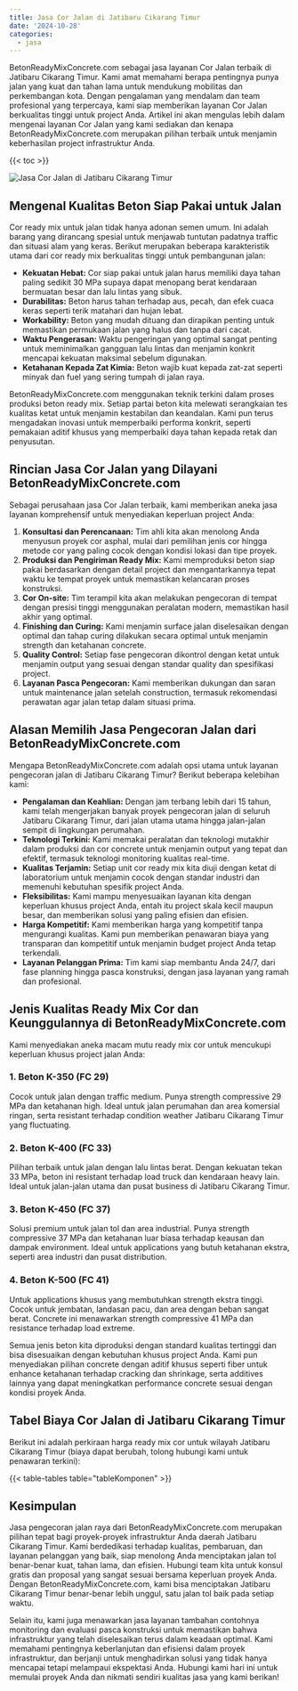 ```yaml
---
title: Jasa Cor Jalan di Jatibaru Cikarang Timur
date: '2024-10-28'
categories:
  - jasa
---
```


BetonReadyMixConcrete.com sebagai jasa layanan Cor Jalan terbaik di Jatibaru Cikarang Timur. Kami amat memahami berapa pentingnya punya jalan yang kuat dan tahan lama untuk mendukung mobilitas dan perkembangan kota. Dengan pengalaman yang mendalam dan team profesional yang terpercaya, kami siap memberikan layanan Cor Jalan berkualitas tinggi untuk project Anda. Artikel ini akan mengulas lebih dalam mengenai layanan Cor Jalan yang kami sediakan dan kenapa BetonReadyMixConcrete.com merupakan pilihan terbaik untuk menjamin keberhasilan project infrastruktur Anda.

{{< toc >}}

![Jasa Cor Jalan di Jatibaru Cikarang Timur](https://betoncor8.github.io/cor/harga-beton-readymix-concrete%20(25).png)

## Mengenal Kualitas Beton Siap Pakai untuk Jalan

Cor ready mix untuk jalan tidak hanya adonan semen umum. Ini adalah barang yang dirancang spesial untuk menjawab tuntutan padatnya traffic dan situasi alam yang keras. Berikut merupakan beberapa karakteristik utama dari cor ready mix berkualitas tinggi untuk pembangunan jalan:

- **Kekuatan Hebat:** Cor siap pakai untuk jalan harus memiliki daya tahan paling sedikit 30 MPa supaya dapat menopang berat kendaraan bermuatan besar dan lalu lintas yang sibuk.
- **Durabilitas:** Beton harus tahan terhadap aus, pecah, dan efek cuaca keras seperti terik matahari dan hujan lebat.
- **Workability:** Beton yang mudah dituang dan dirapikan penting untuk memastikan permukaan jalan yang halus dan tanpa dari cacat.
- **Waktu Pengerasan:** Waktu pengeringan yang optimal sangat penting untuk meminimalkan gangguan lalu lintas dan menjamin konkrit mencapai kekuatan maksimal sebelum digunakan.
- **Ketahanan Kepada Zat Kimia:** Beton wajib kuat kepada zat-zat seperti minyak dan fuel yang sering tumpah di jalan raya.

BetonReadyMixConcrete.com menggunakan teknik terkini dalam proses produksi beton ready mix. Setiap partai beton kita melewati serangkaian tes kualitas ketat untuk menjamin kestabilan dan keandalan. Kami pun terus mengadakan inovasi untuk memperbaiki performa konkrit, seperti pemakaian aditif khusus yang memperbaiki daya tahan kepada retak dan penyusutan.

## Rincian Jasa Cor Jalan yang Dilayani BetonReadyMixConcrete.com

Sebagai perusahaan jasa Cor Jalan terbaik, kami memberikan aneka jasa layanan komprehensif untuk menyediakan keperluan project Anda:

1. **Konsultasi dan Perencanaan:** Tim ahli kita akan menolong Anda menyusun proyek cor asphal, mulai dari pemilihan jenis cor hingga metode cor yang paling cocok dengan kondisi lokasi dan tipe proyek.
2. **Produksi dan Pengiriman Ready Mix:** Kami memproduksi beton siap pakai berdasarkan dengan detail project dan mengantarkannya tepat waktu ke tempat proyek untuk memastikan kelancaran proses konstruksi.
3. **Cor On-site:** Tim terampil kita akan melakukan pengecoran di tempat dengan presisi tinggi menggunakan peralatan modern, memastikan hasil akhir yang optimal.
4. **Finishing dan Curing:** Kami menjamin surface jalan diselesaikan dengan optimal dan tahap curing dilakukan secara optimal untuk menjamin strength dan ketahanan concrete.
5. **Quality Control:** Setiap fase pengecoran dikontrol dengan ketat untuk menjamin output yang sesuai dengan standar quality dan spesifikasi project.
6. **Layanan Pasca Pengecoran:** Kami memberikan dukungan dan saran untuk maintenance jalan setelah construction, termasuk rekomendasi perawatan agar jalan tetap dalam situasi prima.

## Alasan Memilih Jasa Pengecoran Jalan dari BetonReadyMixConcrete.com

Mengapa BetonReadyMixConcrete.com adalah opsi utama untuk layanan pengecoran jalan di Jatibaru Cikarang Timur? Berikut beberapa kelebihan kami:

- **Pengalaman dan Keahlian:** Dengan jam terbang lebih dari 15 tahun, kami telah mengerjakan banyak proyek pengecoran jalan di seluruh Jatibaru Cikarang Timur, dari jalan utama utama hingga jalan-jalan sempit di lingkungan perumahan.
- **Teknologi Terkini:** Kami memakai peralatan dan teknologi mutakhir dalam produksi dan cor concrete untuk menjamin output yang tepat dan efektif, termasuk teknologi monitoring kualitas real-time.
- **Kualitas Terjamin:** Setiap unit cor ready mix kita diuji dengan ketat di laboratorium untuk menjamin cocok dengan standar industri dan memenuhi kebutuhan spesifik project Anda.
- **Fleksibilitas:** Kami mampu menyesuaikan layanan kita dengan keperluan khusus project Anda, entah itu project skala kecil maupun besar, dan memberikan solusi yang paling efisien dan efisien.
- **Harga Kompetitif:** Kami memberikan harga yang kompetitif tanpa mengurangi kualitas. Kami pun memberikan penawaran biaya yang transparan dan kompetitif untuk menjamin budget project Anda tetap terkendali.
- **Layanan Pelanggan Prima:** Tim kami siap membantu Anda 24/7, dari fase planning hingga pasca konstruksi, dengan jasa layanan yang ramah dan profesional.

## Jenis Kualitas Ready Mix Cor dan Keunggulannya di BetonReadyMixConcrete.com

Kami menyediakan aneka macam mutu ready mix cor untuk mencukupi keperluan khusus project jalan Anda:

### 1\. Beton K-350 (FC 29)

Cocok untuk jalan dengan traffic medium. Punya strength compressive 29 MPa dan ketahanan high. Ideal untuk jalan perumahan dan area komersial ringan, serta resistant terhadap condition weather Jatibaru Cikarang Timur yang fluctuating.

### 2\. Beton K-400 (FC 33)

Pilihan terbaik untuk jalan dengan lalu lintas berat. Dengan kekuatan tekan 33 MPa, beton ini resistant terhadap load truck dan kendaraan heavy lain. Ideal untuk jalan-jalan utama dan pusat business di Jatibaru Cikarang Timur.

### 3\. Beton K-450 (FC 37)

Solusi premium untuk jalan tol dan area industrial. Punya strength compressive 37 MPa dan ketahanan luar biasa terhadap keausan dan dampak environment. Ideal untuk applications yang butuh ketahanan ekstra, seperti area industri dan pusat distribution.

### 4\. Beton K-500 (FC 41)

Untuk applications khusus yang membutuhkan strength ekstra tinggi. Cocok untuk jembatan, landasan pacu, dan area dengan beban sangat berat. Concrete ini menawarkan strength compressive 41 MPa dan resistance terhadap load extreme.

Semua jenis beton kita diproduksi dengan standard kualitas tertinggi dan bisa disesuaikan dengan kebutuhan khusus project Anda. Kami pun menyediakan pilihan concrete dengan aditif khusus seperti fiber untuk enhance ketahanan terhadap cracking dan shrinkage, serta additives lainnya yang dapat meningkatkan performance concrete sesuai dengan kondisi proyek Anda.

## Tabel Biaya Cor Jalan di Jatibaru Cikarang Timur

Berikut ini adalah perkiraan harga ready mix cor untuk wilayah Jatibaru Cikarang Timur (biaya dapat berubah, tolong hubungi kami untuk penawaran terkini):

{{< table-tables table="tableKomponen" >}}

## Kesimpulan

Jasa pengecoran jalan raya dari BetonReadyMixConcrete.com merupakan pilihan tepat bagi proyek-proyek infrastruktur Anda daerah Jatibaru Cikarang Timur. Kami berdedikasi terhadap kualitas, pembaruan, dan layanan pelanggan yang baik, siap menolong Anda menciptakan jalan tol benar-benar kuat, tahan lama, dan efisien. Hubungi team kita untuk konsul gratis dan proposal yang sangat sesuai bersama keperluan proyek Anda. Dengan BetonReadyMixConcrete.com, kami bisa menciptakan Jatibaru Cikarang Timur benar-benar lebih unggul, satu jalan tol baik pada setiap waktu.

Selain itu, kami juga menawarkan jasa layanan tambahan contohnya monitoring dan evaluasi pasca konstruksi untuk memastikan bahwa infrastruktur yang telah diselesaikan terus dalam keadaan optimal. Kami memahami pentingnya keberlanjutan dan efisiensi dalam proyek infrastruktur, dan berjanji untuk menghadirkan solusi yang tidak hanya mencapai tetapi melampaui ekspektasi Anda. Hubungi kami hari ini untuk memulai proyek Anda dan nikmati sendiri kualitas jasa yang kami berikan!

